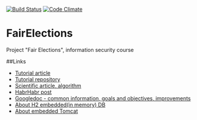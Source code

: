 [![Build Status](https://travis-ci.org/sanekas/FairElections.svg?branch=master)](https://travis-ci.org/sanekas/FairElections)
[![Code Climate](https://codeclimate.com/github/sanekas/FairElections/badges/gpa.svg)](https://codeclimate.com/github/sanekas/FairElections)

# FairElections
Project "Fair Elections", information security course

##Links
* [Tutorial article](http://kielczewski.eu/2014/12/spring-boot-security-application/)
* [Tutorial repository](https://github.com/bkielczewski/example-spring-boot-security)
* [Scientific article, algorithm](http://people.csail.mit.edu/rivest/RivestSmith-ThreeVotingProtocolsThreeBallotVAVAndTwin.pdf)
* [HabrHabr post](https://habrahabr.ru/post/156825/)
* [Googledoc - common information, goals and objectives, improvements](https://docs.google.com/document/u/1/d/19R7bXON6pg3gUt15ifT-KnZj8W9ayUV4YSHmF3IJWKs/edit)
* [About H2 embedded(in memory) DB](http://www.h2database.com/html/features.html#in_memory_databases)
* [About embedded Tomcat](https://spring.io/blog/2014/03/07/deploying-spring-boot-applications)

